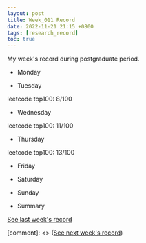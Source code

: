 ```yaml
---
layout: post
title: Week_011 Record
date: 2022-11-21 21:15 +0800
tags: [research_record]
toc: true
---
```


My week's record during postgraduate period.

- Monday

- Tuesday

leetcode top100: 8/100

- Wednesday

leetcode top100: 11/100

- Thursday

leetcode top100: 13/100

- Friday

- Saturday

- Sunday

- Summary

[See last week's record](https://zhengtongdu.github.io/2022/11/14/Week_010_Record/)

[comment]: <> ([See next week's record](https://zhengtongdu.github.io/2022/0//Week__Record/))

